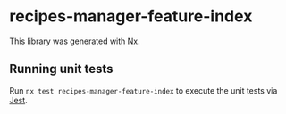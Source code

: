 # recipes-manager-feature-index

This library was generated with [Nx](https://nx.dev).

## Running unit tests

Run `nx test recipes-manager-feature-index` to execute the unit tests via [Jest](https://jestjs.io).
